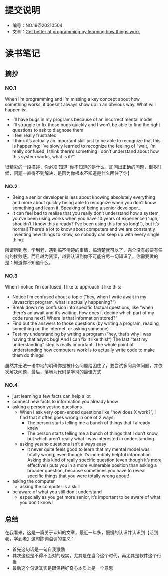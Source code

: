 # 提交说明
- 编号：NO.19@20210504
- 文章：[Get better at programming by learning how things work](https://jvns.ca/blog/learn-how-things-work/)

# 读书笔记

## 摘抄


### NO.1
When I’m programming and I’m missing a key concept about how something works, it doesn’t always show up in an obvious way. What will happen is:
- I’ll have bugs in my programs because of an incorrect mental model
- I’ll struggle to fix those bugs quickly and I won’t be able to find the right questions to ask to diagnose them
- I feel really frustrated
- I think it’s actually an important skill just to be able to recognize that this is happening: I’ve slowly learned to recognize the feeling of “wait, I’m really confused, I think there’s something I don’t understand about how this system works, what is it?”

很精彩的一段描述，你必须’知道’ 你不知道的是什么，即问出正确的问题，很多时候，问题一直得不到解决，是因为你根本不知道是什么困住了你】

### NO.2
- Being a senior developer is less about knowing absolutely everything and more about quickly being able to recognize when you don’t know something and learn it. Speaking of being a senior developer…
- It can feel bad to realise that you really don’t understand how a system you’ve been using works when you have 10 years of experience (“ugh, shouldn’t I know this already? I’ve been using this for so long!“), but it’s normal! There’s a lot to know about computers and we are constantly inventing new things to know, so nobody can keep up with every single thing.

所谓所到老，学到老，遇到搞不清楚的事情，搞清楚就可以了，完全没有必要有任何的挫败感。而且越为资深，越要认识到你不可能穷尽一切知识了，你需要做的是：知道你不知道什么。

### NO.3
When I notice I’m confused, I like to approach it like this:
- Notice I’m confused about a topic (“hey, when I write await in my Javascript program, what is actually happening?“)
- Break down my confusion into specific factual questions, like “when there’s an await and it’s waiting, how does it decide which part of my code runs next? Where is that information stored?”
- Find out the answers to those questions (by writing a program, reading something on the internet, or asking someone)
- Test my understanding by writing a program (“hey, that’s why I was having that async bug! And I can fix it like this!“)
The last “test my understanding” step is really important. The whole point of understanding how computers work is to actually write code to make them do things!

虽然并无法一语中地的明确你是被什么问题给困住了，要尝试多问具体问题，并依次解决问题，最后，落地为代码是学习的最佳方式

### NO.4
- just learning a few facts can help a lot
- connect new facts to information you already know
- asking a person yes/no questions
    - When I ask very open-ended questions like “how does X work?”, I find that it often goes wrong in one of 2 ways:
      - The person starts telling me a bunch of things that I already knew
      - The person starts telling me a bunch of things that I don’t know, but which aren’t really what I was interested in understanding
    - asking yes/no questions isn’t always easy
      - It never quite feels good to learn that my mental model was totally wrong, even though it’s incredibly helpful information. Asking this kind of really specific question (even though it’s more effective!) puts you in a more vulnerable position than asking a broader question, because sometimes you have to reveal specific things that you were totally wrong about!
- asking the computer
    - asking the computer is a skill
- be aware of what you still don’t understand
    - especially as you get more senior, it’s important to be aware of what you don’t know!
    
## 总结
在我看来，这是一篇关于认知的文章，最近一年多，慢慢的认识并认识到【活到老，学到老】这句陈词滥调的含义：
- 首先这句话是一句自我激励
- 其次这也是不得不面对的现实，尤其是在当今这个时代，再尤其是软件这个行当
- 最后这个句话其实是跟保持好奇心本质上是一个意思